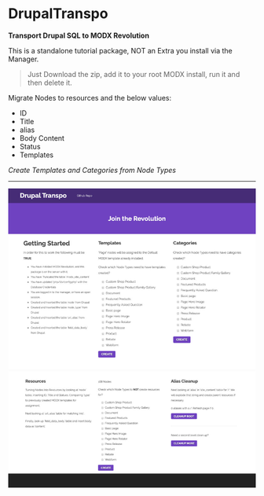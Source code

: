 # DrupalTranspo
**Transport Drupal SQL to MODX Revolution**

This is a standalone tutorial package, NOT an Extra you install via the Manager.

>Just Download the zip, add it to your root MODX install, run it and then delete it.

Migrate Nodes to resources and the below values:

 - ID
 - Title
 - alias
 - Body Content
 - Status
 - Templates


*Create Templates and Categories from Node Types*

---

![screenshot](transpo.jpg)
